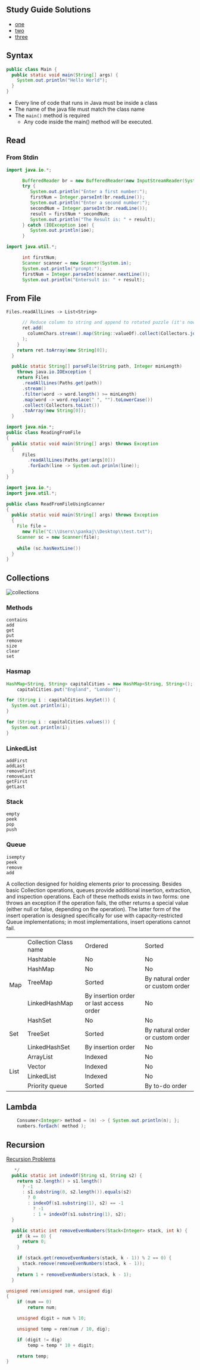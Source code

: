 

## Study Guide Solutions

- [one](https://cdn-uploads.piazza.com/paste/jkykqjht9g62hy/c13ef8bdbff55be8f02b51bc3f9afbc78c3517f8de25af69f4f32cfb9ce6d849/Section1-Solutions.pdf)
- [two](https://cdn-uploads.piazza.com/paste/jkykqjht9g62hy/163f86a7b861ce30b32fd8e06013d85ac93aed7c2450059d9d921a1177096841/Section2-Solutions.pdf)
- [three](https://cdn-uploads.piazza.com/paste/jkykqjht9g62hy/76243c686378dd5cb71b764ab6a38380cda40652491a29e4e6200ce9d0df0b58/Section3-Solutions.pdf)

## Syntax


```java
public class Main {
  public static void main(String[] args) {
    System.out.println("Hello World");
  }
}
```

- Every line of code that runs in Java must be inside a class
- The name of the java file must match the class name
- The `main()` method is required
  - Any code inside the main() method will be executed.

## Read

### From Stdin

```java
import java.io.*;

      BufferedReader br = new BufferedReader(new InputStreamReader(System.in));
      try {
         System.out.println("Enter a first number:");
         firstNum = Integer.parseInt(br.readLine());
         System.out.println("Enter a second number:");
         secondNum = Integer.parseInt(br.readLine());
         result = firstNum * secondNum;
         System.out.println("The Result is: " + result);
      } catch (IOException ioe) {
         System.out.println(ioe);
      }
```


```java
import java.util.*;

      int firstNum;
      Scanner scanner = new Scanner(System.in);
      System.out.println("prompt:");
      firstNum = Integer.parseInt(scanner.nextLine());
      System.out.println("Entersult is: " + result);
```



## From File


`Files.readAllLines -> List<String>`


```java
      // Reduce column to string and append to rotated puzzle (it's now a row).
      ret.add(
        columnChars.stream().map(String::valueOf).collect(Collectors.joining())
      );
    }
    return ret.toArray(new String[0]);
  }
```


```java
  public static String[] parseFile(String path, Integer minLength)
    throws java.io.IOException {
    return Files
      .readAllLines(Paths.get(path))
      .stream()
      .filter(word -> word.length() >= minLength)
      .map(word -> word.replace(" ", "").toLowerCase())
      .collect(Collectors.toList())
      .toArray(new String[0]);
  }
```


```java
import java.nio.*;
public class ReadingFromFile
{
  public static void main(String[] args) throws Exception
  {
      Files
        .readAllLines(Paths.get(args[0]))
        .forEach(line -> System.out.prinln(line));
  }
}
```


```java
import java.io.*;
import java.util.*;

public class ReadFromFileUsingScanner
{
  public static void main(String[] args) throws Exception
  {
    File file =
      new File("C:\\Users\\pankaj\\Desktop\\test.txt");
    Scanner sc = new Scanner(file);
  
    while (sc.hasNextLine())
  }
}
```

## Collections


![collections](./collections.jpg)

### Methods

```
contains
add
get
put
remove
size
clear
set
```

### Hasmap

```java
HashMap<String, String> capitalCities = new HashMap<String, String>();
    capitalCities.put("England", "London");

for (String i : capitalCities.keySet()) {
  System.out.println(i);
}

for (String i : capitalCities.values()) {
  System.out.println(i);
}
```

### LinkedList

```
addFirst
addLast
removeFirst
removeLast
getFirst
getLast
```


### Stack

```
empty
peek
pop
push
```

### Queue

```
isempty
peek
remove
add
```

A collection designed for holding elements prior to processing. Besides basic Collection operations, queues provide additional insertion, extraction, and inspection operations. Each of these methods exists in two forms: one throws an exception if the operation fails, the other returns a special value (either null or false, depending on the operation). The latter form of the insert operation is designed specifically for use with capacity-restricted Queue implementations; in most implementations, insert operations cannot fail.

<table class="table table-bordered">
<tbody><tr>
<td>&nbsp;</td>
<td>Collection Class name</td>
<td>Ordered</td>
<td>Sorted</td>
</tr>
<tr>
<td rowspan="4">Map</td>
<td>Hashtable</td>
<td>No</td>
<td>No</td>
</tr>
<tr> <td>HashMap</td>
<td>No</td>
<td>No</td>
</tr>
<tr>
<td>TreeMap</td>
<td>Sorted</td>
<td>By natural order or custom order</td>
</tr>
<tr>
<td>LinkedHashMap</td>
<td>By insertion order or last access order</td>
<td>No</td>
</tr>
<tr>
<td rowspan="3">Set</td>
<td>HashSet</td>
<td>No</td>
<td>No</td>
</tr>
<tr>
<td>TreeSet</td>
<td>Sorted</td>
<td>By natural order or custom order</td>
</tr>
<tr>
<td>LinkedHashSet</td>
<td>By insertion order</td>
<td>No</td>
</tr>
<tr>
<td rowspan="4">List</td>
<td>ArrayList</td>
<td>Indexed </td>
<td>No</td>
</tr>
<tr>
<td>Vector</td>
<td>Indexed </td>
<td>No</td>
</tr>
<tr>
<td>LinkedList</td>
<td>Indexed </td>
<td>No</td>
</tr>
<tr>
<td>Priority queue</td>
<td>Sorted</td>
<td>By to-do order</td>
</tr>
</tbody></table>


## Lambda

```java
    Consumer<Integer> method = (n) -> { System.out.println(n); };
    numbers.forEach( method );
```


## Recursion

[Recursion Problems](https://www.techiedelight.com/recursion-practice-problems-with-solutions/)

```java
   */
  public static int indexOf(String s1, String s2) {
    return s2.length() > s1.length()
      ? -1
      : s1.substring(0, s2.length()).equals(s2)
        ? 0
        : indexOf(s1.substring(1), s2) == -1
          ? -1
          : 1 + indexOf(s1.substring(1), s2);
  }
```


```java
  public static int removeEvenNumbers(Stack<Integer> stack, int k) {
    if (k == 0) {
      return 0;
    }

    if (stack.get(removeEvenNumbers(stack, k - 1)) % 2 == 0) {
      stack.remove(removeEvenNumbers(stack, k - 1));
    }
    return 1 + removeEvenNumbers(stack, k - 1);
  }
```

```cpp
unsigned rem(unsigned num, unsigned dig)
{
    if (num == 0)
        return num;

    unsigned digit = num % 10;

    unsigned temp = rem(num / 10, dig);

    if (digit != dig)
        temp = temp * 10 + digit;

    return temp;
}
```
